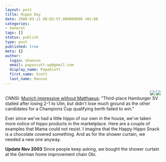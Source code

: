 ```yaml
---
layout: post
title: Hippo Day
date: 2000-03-11 08:03:57.000000000 +01:00
categories:
- General
tags: []
status: publish
type: post
published: true
meta: {}
author:
  login: shanson
  email: papascott-wp@gmail.com
  display_name: PapaScott
  first_name: Scott
  last_name: Hanson
---
```

<p><img src="/images/mausnews/hippocurtain.jpg" align="right" /> <img src="/images/mausnews/happyhippo.jpg" align="right" /><br />
CNNSI: <a href="http://www.cnnsi.com/soccer/world/news/2000/03/11/german_roundup_ap/">Munich impressive without Matthaeus</a>:  "Third-place Hamburger SV stalled after losing 2-1 to Ulm, but  didn't lose much ground as the other candidates for a Champions Cup qualifying berth failed to win."</p>
<p> Ever since we've had a little hippo of our own in the house, we've taken more notice of hippo products in the marketplace. Here are a couple of examples that Mama could not resist. I imagine that the Happy Hippo Snack is a chocolate covered something. And as for the shower curtain, we needed a new one anyway.</p>
<p><b>Update Nov 2003</b> Since people keep asking, we bought the shower curtain at the German home improvement chain Obi.</p>
